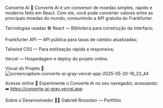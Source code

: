 Converte.Ai 💱
Converte.Ai é um conversor de moedas simples, rápido e moderno feito em React. Com ele, você pode converter valores entre as principais moedas do mundo, consumindo a API gratuita do Frankfurter.

Tecnologias usadas 🛠️
React — Biblioteca para construção da interface;

Frankfurter API — API pública para taxas de câmbio atualizadas;

Tailwind CSS — Para estilização rápida e responsiva;

Vercel — Hospedagem e deploy do projeto online.

Visual do Projeto 🎨
![screencapture-converte-ai-gray-vercel-app-2025-05-20-16_23_44](https://github.com/user-attachments/assets/5a966a4a-2a51-45f6-9e78-1a110f7ee267)

Acesse online 🚀
Experimente o Converte.Ai no seu navegador, acessando:
➡️ https://converte-ai-gray.vercel.app

Sobre o Desenvolvedor 👨‍💻
Gabriell Rossolon — Portfólio
